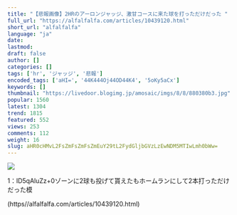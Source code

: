 ```yaml
---
title: "【悲報画像】2HRのアーロンジャッジ、激甘コースに来た球を打っただけだった "
full_url: "https://alfalfalfa.com/articles/10439120.html"
short_url: "alfalfalfa"
language: "ja"
date: 
lastmod: 
draft: false
author: []
categories: []
tags: ['hr', 'ジャッジ', '悲報']
encoded_tags: ['aHI=', '44K444Oj44OD44K4', '5oKy5aCx']
keywords: []
thumbnail: "https://livedoor.blogimg.jp/amosaic/imgs/8/8/880380b3.jpg"
popular: 1560
latest: 1304
trend: 1815
featured: 552
views: 253
comments: 112
weight: 16
slug: aHR0cHMvL2FsZmFsZmFsZmEuY29tL2FydGljbGVzLzEwNDM5MTIwLmh0bWw=
---
```


![](https://livedoor.blogimg.jp/amosaic/imgs/8/8/880380b3.jpg)

1：ID5qAluZz+0ゾーンに2球も投げて貰えたもホームランにして2本打っただけだった模

(https//alfalfalfa.com/articles/10439120.html)
